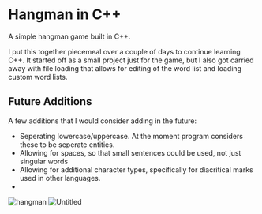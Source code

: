# Hangman in C++

A simple hangman game built in C++.

I put this together piecemeal over a couple of days to continue learning C++. It started off as a small project just for the game, but I 
also got carried away with file loading that allows for editing of the word list and loading custom word lists.

## Future Additions

A few additions that I would consider adding in the future:
* Seperating lowercase/uppercase. At the moment program considers these to be seperate entities.
* Allowing for spaces, so that small sentences could be used, not just singular words
* Allowing for additional character types, specifically for diacritical marks used in other languages.
* 

![hangman](https://github.com/OMaloso/Hangman/assets/88115296/d04093bf-f6d0-401b-bc33-ed6ae52cb4fa) ![Untitled](https://github.com/OMaloso/Hangman/assets/88115296/1397f76e-f92f-40c4-837f-7836b64f6e73)

